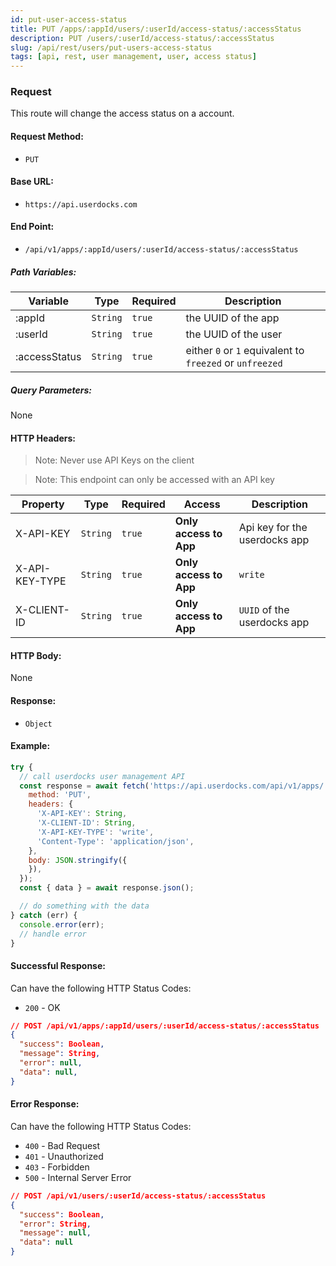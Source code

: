 ```yaml
---
id: put-user-access-status
title: PUT /apps/:appId/users/:userId/access-status/:accessStatus
description: PUT /users/:userId/access-status/:accessStatus
slug: /api/rest/users/put-users-access-status
tags: [api, rest, user management, user, access status]
---
```


### Request

This route will change the access status on a account.

#### Request Method:

- `PUT`

#### Base URL:

- `https://api.userdocks.com`

#### End Point:

- `/api/v1/apps/:appId/users/:userId/access-status/:accessStatus`

##### Path Variables:

| Variable | Type | Required | Description |
|---|---|---|---|
| :appId | `String` | `true` | the UUID of the app
| :userId | `String` | `true` | the UUID of the user
| :accessStatus | `String` | `true` | either `0` or `1` equivalent to `freezed` or `unfreezed`

##### Query Parameters:

None

#### HTTP Headers:

> Note: Never use API Keys on the client

> Note: This endpoint can only be accessed with an API key

| Property       | Type        | Required  | Access                 | Description                   |
| -------------- | ----------- | --------- | ---------------------- | ----------------------------- |
| X-API-KEY      | `String` | `true` | **Only access to App** | Api key for the userdocks app |
| X-API-KEY-TYPE | `String` | `true` | **Only access to App** | `write`                        |
| X-CLIENT-ID    | `String` | `true` | **Only access to App** | `UUID` of the userdocks app   |

#### HTTP Body:

None

#### Response:

- `Object`

#### Example:

```js
try {
  // call userdocks user management API
  const response = await fetch('https://api.userdocks.com/api/v1/apps/:appId/users/:userId/access-status/:accessStatus', {
    method: 'PUT',
    headers: {
      'X-API-KEY': String,
      'X-CLIENT-ID': String,
      'X-API-KEY-TYPE': 'write',
      'Content-Type': 'application/json',
    },
    body: JSON.stringify({
    }),
  });
  const { data } = await response.json();

  // do something with the data
} catch (err) {
  console.error(err);
  // handle error
}
```

#### Successful Response:

Can have the following HTTP Status Codes:

- `200` - OK

```json
// POST /api/v1/apps/:appId/users/:userId/access-status/:accessStatus
{
  "success": Boolean,
  "message": String,
  "error": null,
  "data": null,
}
```

#### Error Response:

Can have the following HTTP Status Codes:

- `400` - Bad Request
- `401` - Unauthorized
- `403` - Forbidden
- `500` - Internal Server Error

```json
// POST /api/v1/users/:userId/access-status/:accessStatus
{
  "success": Boolean,
  "error": String,
  "message": null,
  "data": null
}
```

